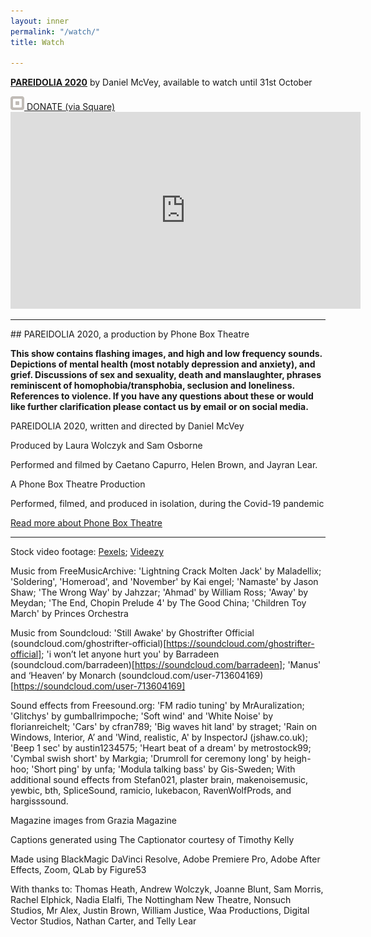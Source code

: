 ```yaml
---
layout: inner
permalink: "/watch/"
title: Watch

---
```

<p class="text-center h2"><strong><a href="{% link _projects/pareidolia.md %}">PAREIDOLIA 2020</a></strong> by Daniel McVey, available to watch until 31st October</p>

<div class="full-column  mb-4">
<a class="btn btn-dark text-center full-column btn-lg rounded-0 mt-3 text-light" role="button" href="{% link _content/donate.md %}">
<img alt="Square" width="22" height="22" class="img-responsive my-auto" src="/static/img/square_white.png"> DONATE (via Square)
</a>
</div>

<div class="embed-responsive embed-responsive-16by9 mx-auto mb-4">
<iframe class="mx-auto text-center" width="560" height="315" src="https://www.youtube.com/embed/j6lHmlYH0z8" frameborder="0" allow="accelerometer; autoplay; clipboard-write; encrypted-media; gyroscope; picture-in-picture" allowfullscreen></iframe>
</div>

<hr class="w-75">
<div class="text-center" markdown="1">
## PAREIDOLIA 2020, a production by Phone Box Theatre
</div>

**This show contains flashing images, and high and low frequency sounds. 
Depictions of mental health (most notably depression and anxiety), and grief. 
Discussions of sex and sexuality, death and manslaughter, phrases reminiscent of homophobia/transphobia, seclusion and loneliness.
References to violence.
If you have any questions about these or would like further clarification please contact us by email or on social media.**

PAREIDOLIA 2020, written and directed by Daniel McVey

Produced by Laura Wolczyk and Sam Osborne

Performed and filmed by Caetano Capurro, Helen Brown, and Jayran Lear.

A Phone Box Theatre Production

Performed, filmed, and produced in isolation, during the Covid-19 pandemic

<a class="btn btn-primary btn-block btn-lg rounded-0" href="/" role="button">Read more about Phone Box Theatre</a>

<hr class="w-75">

Stock video footage: [Pexels](https://pexels.com); [Videezy](https://videezy.com)

Music from FreeMusicArchive:
'Lightning Crack Molten Jack' by Maladellix; 
'Soldering', 'Homeroad', and 'November' by Kai engel; 
'Namaste' by Jason Shaw; 
'The Wrong Way' by Jahzzar; 
'Ahmad' by William Ross; 
'Away' by Meydan; 
'The End, Chopin Prelude 4' by The Good China; 
'Children Toy March' by Princes Orchestra 

Music from Soundcloud:
'Still Awake' by Ghostrifter Official (soundcloud.com/ghostrifter-official)[https://soundcloud.com/ghostrifter-official];
'i won’t let anyone hurt you' by Barradeen (soundcloud.com/barradeen)[https://soundcloud.com/barradeen];
'Manus' and ‘Heaven’ by Monarch (soundcloud.com/user-713604169)[https://soundcloud.com/user-713604169]

Sound effects from Freesound.org:
'FM radio tuning' by MrAuralization;
'Glitchys' by gumballrimpoche;
'Soft wind' and 'White Noise' by florianreichelt;
'Cars' by cfran789;
'Big waves hit land' by straget;
'Rain on Windows, Interior, A’ and 'Wind, realistic, A' by InspectorJ (jshaw.co.uk);
'Beep 1 sec' by austin1234575;
'Heart beat of a dream' by metrostock99;
'Cymbal swish short' by Markgia;
'Drumroll for ceremony long' by heigh-hoo;
'Short ping' by unfa;
'Modula talking bass' by Gis-Sweden;
With additional sound effects from Stefan021, plaster brain, makenoisemusic, yewbic, bth, SpliceSound, ramicio, lukebacon, RavenWolfProds, and hargisssound.

Magazine images from Grazia Magazine

Captions generated using The Captionator courtesy of Timothy Kelly


Made using
BlackMagic DaVinci Resolve,
Adobe Premiere Pro,
Adobe After Effects,
Zoom,
QLab by Figure53


With thanks to:
Thomas Heath, Andrew Wolczyk, Joanne Blunt, Sam Morris, Rachel Elphick, Nadia Elalfi, The Nottingham New Theatre, Nonsuch Studios, Mr Alex, Justin Brown, William Justice, Waa Productions, Digital Vector Studios, Nathan Carter, and Telly Lear